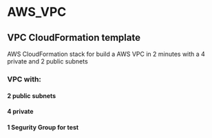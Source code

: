 # AWS_VPC

## VPC CloudFormation template

AWS CloudFormation stack for build a AWS VPC in 2 minutes with a 4 private and 2 public subnets

### VPC with:
#### 2 public subnets
#### 4 private
#### 1 Segurity Group for test
